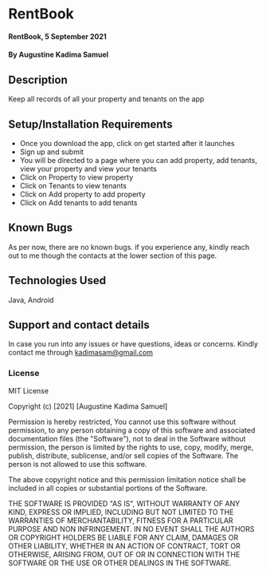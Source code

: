 # RentBook
#### RentBook, 5 September 2021
#### By **Augustine Kadima Samuel**
## Description
Keep all records of all your property and tenants on the app
## Setup/Installation Requirements
* Once you download the app, click on get started after it launches
* Sign up and submit
* You will be directed to a page where you can add property, add tenants, view your property and view your tenants
* Click on Property to view property
* Click on Tenants to view tenants
* Click on Add property to add property
* Click on Add tenants to add tenants

## Known Bugs
As per now, there are no known bugs. if you experience any, kindly reach out to me though the contacts at the lower section of this page.
## Technologies Used
Java, Android
## Support and contact details
In case you run into any issues or have questions, ideas or concerns. Kindly contact me through kadimasam@gmail.com
### License
MIT License

Copyright (c) [2021] [Augustine Kadima Samuel]

Permission is hereby restricted, You cannot use this software without permission, to any person obtaining a copy
of this software and associated documentation files (the "Software"), not to deal
in the Software without permission, the person is limited by the rights
to use, copy, modify, merge, publish, distribute, sublicense, and/or sell
copies of the Software. The person is not allowed to use this software.

The above copyright notice and this permission limitation notice shall be included in all
copies or substantial portions of the Software.

THE SOFTWARE IS PROVIDED "AS IS", WITHOUT WARRANTY OF ANY KIND, EXPRESS OR
IMPLIED, INCLUDING BUT NOT LIMITED TO THE WARRANTIES OF MERCHANTABILITY,
FITNESS FOR A PARTICULAR PURPOSE AND NON INFRINGEMENT. IN NO EVENT SHALL THE
AUTHORS OR COPYRIGHT HOLDERS BE LIABLE FOR ANY CLAIM, DAMAGES OR OTHER
LIABILITY, WHETHER IN AN ACTION OF CONTRACT, TORT OR OTHERWISE, ARISING FROM,
OUT OF OR IN CONNECTION WITH THE SOFTWARE OR THE USE OR OTHER DEALINGS IN THE
SOFTWARE.